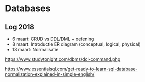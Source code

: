 # Databases

## Log 2018


* 6 maart: CRUD vs DDL/DML + oefening
* 8 maart: Introductie ER diagram (conceptual, logical, physical)
* 13 maart: Normalisatie 


https://www.studytonight.com/dbms/dcl-command.php

https://www.essentialsql.com/get-ready-to-learn-sql-database-normalization-explained-in-simple-english/



